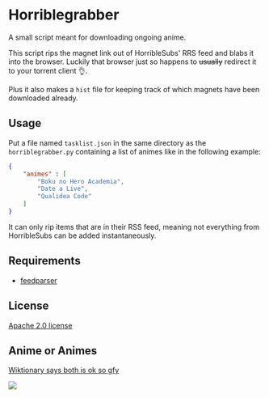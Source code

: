 Horriblegrabber
===============

A small script meant for downloading ongoing anime.

This script rips the magnet link out of HorribleSubs' RRS feed and blabs it into the browser. Luckily that browser just so happens to ~~usually~~ redirect it to your torrent client :ok_hand:.

Plus it also makes a `hist` file for keeping track of which magnets have been downloaded already.

## Usage
Put a file named `tasklist.json` in the same directory as the `horriblegrabber.py` containing a list of animes like in the following example:
```json
{
    "animes" : [
        "Boku no Hero Academia",
        "Date a Live",
        "Qualidea Code"
    ]
}
```

It can only rip items that are in their RSS feed, meaning not everything from HorribleSubs can be added instantaneously.

## Requirements
* [feedparser](https://pypi.python.org/pypi/feedparser)

## License
[Apache 2.0 license](LICENSE)

## Anime or Animes
[Wiktionary says both is ok so gfy](https://en.wiktionary.org/wiki/anime#Noun)

[![](http://www.reactiongifs.com/r/bth.gif)](https://en.wiktionary.org/wiki/anime#Noun)